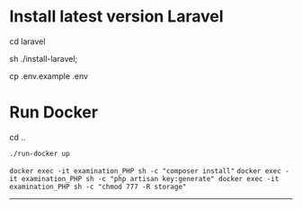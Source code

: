 
# Install latest version Laravel 
cd laravel 

sh ./install-laravel;

cp .env.example .env
# Run Docker
cd ..

`./run-docker up`

`docker exec -it examination_PHP sh -c "composer install"`
`docker exec -it examination_PHP sh -c "php artisan key:generate"
docker exec -it examination_PHP sh -c "chmod 777 -R storage"`

********
